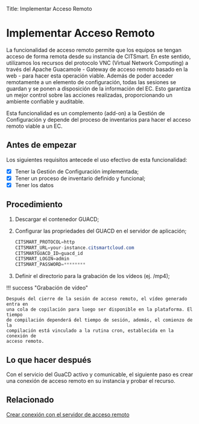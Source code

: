 Title: Implementar Acceso Remoto

# Implementar Acceso Remoto

La funcionalidad de acceso remoto permite que los equipos se tengan acceso de forma remota desde su instancia de CITSmart. En este sentido, utilizamos los recursos del protocolo VNC (Virtual Network Computing) a través del Apache Guacamole - Gateway de acceso remoto basado en la web - para hacer esta operación viable. Además de poder acceder remotamente a un elemento de configuración, todas las sesiones se guardan y se ponen a disposición de la información del EC. Esto garantiza un mejor control sobre las acciones realizadas, proporcionando un ambiente confiable y auditable.

Esta funcionalidad es un complemento (add-on) a la Gestión de Configuración y depende del proceso de inventarios para hacer el acceso remoto viable a un EC.


## Antes de empezar

Los siguientes requisitos antecede el uso efectivo de esta funcionalidad:

* [x] Tener la Gestión de Configuración implementada;
* [x] Tener un proceso de inventario definido y funcional;
* [x] Tener los datos 

## Procedimiento

1. Descargar el contenedor GUACD;
2. Configurar las propriedades del GUACD en el servidor de aplicación;

    ```java
    CITSMART_PROTOCOL=http
    CITSMART_URL=your-instance.citsmartcloud.com
    CITSMARTGUACD_ID=guacd_id
    CITSMART_LOGIN=admin
    CITSMART_PASSWORD=********
    ```
	
3. Definir el directorio para la grabación de los vídeos (ej. /mp4);
    
!!! success "Grabación de vídeo"
        
    Después del cierre de la sesión de acceso remoto, el vídeo generado entra en 
    una cola de copilación para luego ser disponible en la plataforma. El tiempo 
    de compilación dependerá del tiempo de sesión, además, el comienzo de la 
    compilación está vinculado a la rutina cron, establecida en la conexión de 
    acceso remoto.
    
## Lo que hacer después

Con el servicio del GuaCD activo y comunicable, el siguiente paso es crear una conexión de acceso remoto en su instancia y probar el recurso.

## Relacionado

[Crear conexión con el servidor de acceso remoto][1]

[1]:/es-es/citsmart-platform-8/processes/configuration/configuration/configure-remote-access.html
